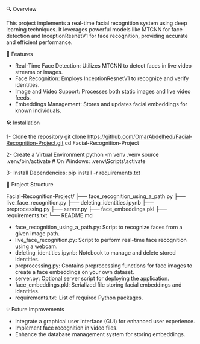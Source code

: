 🔍 Overview


This project implements a real-time facial recognition system using deep learning techniques. It leverages powerful models like MTCNN for face detection and InceptionResnetV1 for face recognition, providing accurate and efficient performance.


🚀 Features


* Real-Time Face Detection: Utilizes MTCNN to detect faces in live video streams or images.
* Face Recognition: Employs InceptionResnetV1 to recognize and verify identities.
* Image and Video Support: Processes both static images and live video feeds.
* Embeddings Management: Stores and updates facial embeddings for known individuals.


🛠️ Installation

1- Clone the repository
git clone https://github.com/OmarAbdelhedi/Facial-Recognition-Project.git
cd Facial-Recognition-Project

2- Create a Virtual Environment
python -m venv .venv
source .venv/bin/activate  # On Windows: .venv\Scripts\activate


3- Install Dependencies:
pip install -r requirements.txt


📁 Project Structure


Facial-Recognition-Project/
├── face_recognition_using_a_path.py
├── live_face_recognition.py
├── deleting_identities.ipynb
├── preprocessing.py
├── server.py
├── face_embeddings.pkl
├── requirements.txt
└── README.md

* face_recognition_using_a_path.py: Script to recognize faces from a given image path.
* live_face_recognition.py: Script to perform real-time face recognition using a webcam.
* deleting_identities.ipynb: Notebook to manage and delete stored identities.
* preprocessing.py: Contains preprocessing functions for face images to create a face embeddings on your own dataset.
* server.py: Optional server script for deploying the application.
* face_embeddings.pkl: Serialized file storing facial embeddings and identities.
* requirements.txt: List of required Python packages.

💡 Future Improvements

* Integrate a graphical user interface (GUI) for enhanced user experience.
* Implement face recognition in video files.
* Enhance the database management system for storing embeddings.




